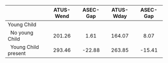 
|                      |    ATUS-Wend |     ASEC-Gap |    ATUS-Wday |     ASEC-Gap |
| -------------------- | :----------: | :----------: | :----------: | :----------: |
| Young Child          |              |              |              |              |
| &nbsp;&nbsp;No young Child |       201.26 |         1.61 |       164.07 |         8.07 |
| &nbsp;&nbsp;Young Child present |       293.46 |       -22.88 |       263.85 |       -15.41 |

